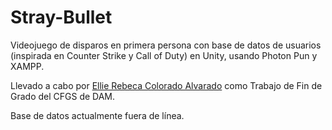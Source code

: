 # Stray-Bullet
Videojuego de disparos en primera persona con base de datos de usuarios (inspirada en Counter Strike y Call of Duty) en Unity, usando Photon Pun y XAMPP.

Llevado a cabo por [Ellie Rebeca Colorado Alvarado](https://github.com/Elrecoal) como Trabajo de Fin de Grado del CFGS de DAM.

Base de datos actualmente fuera de línea.
